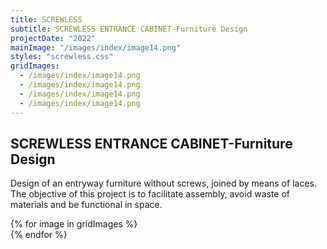 ```yaml
---
title: SCREWLESS
subtitle: SCREWLESS ENTRANCE CABINET-Furniture Design
projectDate: "2022"
mainImage: "/images/index/image14.png"
styles: "screwless.css"
gridImages:
  - /images/index/image14.png
  - /images/index/image14.png
  - /images/index/image14.png
  - /images/index/image14.png
---
```

<section class="section">
    <div class="details-container">
        <h1 class="title">SCREWLESS ENTRANCE CABINET-Furniture<br>Design</h1>
        <p class="description">Design of an entryway furniture without screws, joined by means of laces. The objective of this project is to facilitate assembly, avoid waste of materials and be functional in space.</p>
    </div>
    <div class="grid container">
        {% for image in gridImages %}
            <div class="image-container">
                <img class="img" src="{{ image }}" alt="">
            </div>
        {% endfor %}
    </div>
</section>